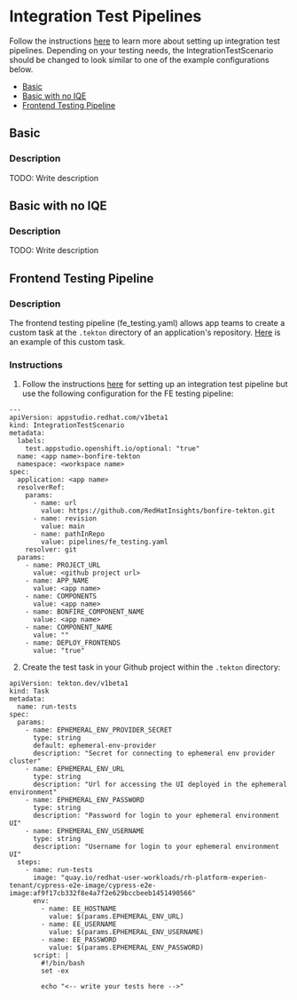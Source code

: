 # Integration Test Pipelines

Follow the instructions [here](https://github.com/RedHatInsights/bonfire-tekton?tab=readme-ov-file#add-the-integration-test-scenario-to-your-application) to learn more about setting up integration test pipelines. Depending on your testing needs, the IntegrationTestScenario should be changed to look similar to one of the example configurations below.

- [Basic](#basic)
- [Basic with no IQE](#basic-with-no-iqe)
- [Frontend Testing Pipeline](#frontend-testing-pipeline) 

## Basic

### Description

TODO: Write description


## Basic with no IQE

### Description

TODO: Write description


## Frontend Testing Pipeline

### Description

The frontend testing pipeline (fe_testing.yaml) allows app teams to create a custom task at the `.tekton` directory of an application's repository. [Here](https://github.com/RedHatInsights/insights-chrome/tree/master/.tekton/run-tests-tasks.yml) is an example of this custom task.

### Instructions

1. Follow the instructions [here](https://github.com/RedHatInsights/bonfire-tekton/blob/main/README.md#add-the-integration-test-scenario-to-your-application) for setting up an integration test pipeline but use the following configuration for the FE testing pipeline: 

```
---
apiVersion: appstudio.redhat.com/v1beta1
kind: IntegrationTestScenario
metadata:
  labels:
    test.appstudio.openshift.io/optional: "true"
  name: <app name>-bonfire-tekton
  namespace: <workspace name> 
spec:
  application: <app name> 
  resolverRef:
    params:
      - name: url
        value: https://github.com/RedHatInsights/bonfire-tekton.git
      - name: revision
        value: main
      - name: pathInRepo
        value: pipelines/fe_testing.yaml
    resolver: git
  params:
    - name: PROJECT_URL
      value: <github project url> 
    - name: APP_NAME
      value: <app name> 
    - name: COMPONENTS
      value: <app name> 
    - name: BONFIRE_COMPONENT_NAME
      value: <app name> 
    - name: COMPONENT_NAME
      value: ""
    - name: DEPLOY_FRONTENDS
      value: "true"
```

2. Create the test task in your Github project within the `.tekton` directory:

```
apiVersion: tekton.dev/v1beta1
kind: Task
metadata:
  name: run-tests
spec:
  params:
    - name: EPHEMERAL_ENV_PROVIDER_SECRET
      type: string
      default: ephemeral-env-provider
      description: "Secret for connecting to ephemeral env provider cluster"
    - name: EPHEMERAL_ENV_URL
      type: string
      description: "Url for accessing the UI deployed in the ephemeral environment"
    - name: EPHEMERAL_ENV_PASSWORD
      type: string
      description: "Password for login to your ephemeral environment UI"
    - name: EPHEMERAL_ENV_USERNAME
      type: string
      description: "Username for login to your ephemeral environment UI"
  steps:
    - name: run-tests
      image: "quay.io/redhat-user-workloads/rh-platform-experien-tenant/cypress-e2e-image/cypress-e2e-image:af9f17cb332f8e4a7f2e629bccbeeb1451490566"
      env:
        - name: EE_HOSTNAME
          value: $(params.EPHEMERAL_ENV_URL)
        - name: EE_USERNAME
          value: $(params.EPHEMERAL_ENV_USERNAME)
        - name: EE_PASSWORD
          value: $(params.EPHEMERAL_ENV_PASSWORD)
      script: |
        #!/bin/bash
        set -ex
        
        echo "<-- write your tests here -->"
```
